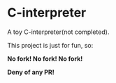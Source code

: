 # C-interpreter

A toy C-interpreter(not completed).

This project is just for fun, so:

**No fork! No fork! No fork!**

**Deny of any PR!**